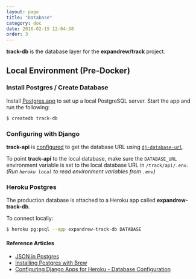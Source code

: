 ```yaml
---
layout: page
title: "Database"
category: doc
date: 2016-02-15 12:04:58
order: 3
---
```


**track-db** is the database layer for the **expandrew/track** project.

## Local Environment (Pre-Docker)

### Install Postgres / Create Database

Install [Postgres.app](http://postgresapp.com) to set up a local PostgreSQL server. Start the app and run the following:

~~~bash
$ createdb track-db
~~~

### Configuring with Django

**track-api** is [configured](https://devcenter.heroku.com/articles/django-app-configuration#database-configuration) to get the database URL using [`dj-database-url`](https://github.com/kennethreitz/dj-database-url).

To point **track-api** to the local database, make sure the `DATABASE_URL` environment variable is set to the local database URL in `/track/api/.env`. _(Run `heroku local` to read environment variables from `.env`)_

### Heroku Postgres

The production database is attached to a Heroku app called **expandrew-track-db**.

To connect locally: 

~~~bash
$ heroku pg:psql --app expandrew-track-db DATABASE
~~~

#### Reference Articles

- [JSON in Postgres](http://blog.codeship.com/unleash-the-power-of-storing-json-in-postgres/)
- [Installing Postgres with Brew](https://www.codefellows.org/blog/three-battle-tested-ways-to-install-postgresql)
- [Configuring Django Apps for Heroku - Database Configuration](https://devcenter.heroku.com/articles/django-app-configuration#database-configuration)

